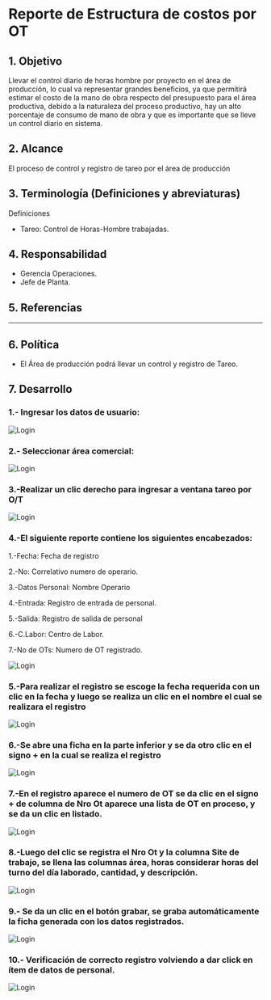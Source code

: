 # Reporte de Estructura de costos por OT

## 1. Objetivo
Llevar el control diario de horas hombre por proyecto en el área de producción, lo cual va representar grandes beneficios, ya que permitirá estimar el costo de la mano de obra respecto del presupuesto para el área productiva, debido a la naturaleza del proceso productivo, hay un alto porcentaje de consumo de mano de obra y que es importante que se lleve un control diario en sistema.

## 2. Alcance
El  proceso de control y registro de tareo por el área de producción

## 3. Terminología (Definiciones y abreviaturas)
Definiciones
- Tareo: Control de Horas-Hombre trabajadas.

## 4. Responsabilidad
- Gerencia Operaciones.
- Jefe de Planta.

## 5. Referencias
-   -------------------

## 6. Política
- El Área de producción podrá llevar un control y registro de Tareo.

## 7. Desarrollo
### 1.-	Ingresar los datos de usuario: 
![Login](https://github.com/ccjuantrujillo/galvasoft_reportes/blob/main/documentation/images/Imagen1.png)

### 2.-	Seleccionar área comercial:
![Login](https://github.com/ccjuantrujillo/galvasoft_reportes/blob/main/documentation/images/Imagen2.png)

### 3.-Realizar un clic derecho para ingresar a ventana tareo por O/T
![Login](https://github.com/ccjuantrujillo/galvasoft_reportes/blob/main/documentation/images/Imagen3.png)

### 4.-El siguiente reporte contiene los siguientes encabezados:
1.-Fecha: Fecha de registro

2.-No: Correlativo numero de operario.

3.-Datos Personal: Nombre Operario

4.-Entrada: Registro de entrada de personal.

5.-Salida: Registro de salida de personal

6.-C.Labor: Centro de Labor.

7.-No de OTs: Numero de OT registrado.
	  
![Login](https://github.com/ccjuantrujillo/galvasoft_reportes/blob/main/documentation/images/Imagen4.png)

### 5.-Para realizar el registro se escoge la fecha requerida con un clic en la fecha y luego se realiza un clic en el nombre el cual se realizara el registro
![Login](https://github.com/ccjuantrujillo/galvasoft_reportes/blob/main/documentation/images/Imagen5.png)

### 6.-Se abre una ficha en la parte inferior y se da otro clic en el signo + en la cual se realiza el registro
![Login](https://github.com/ccjuantrujillo/galvasoft_reportes/blob/main/documentation/images/Imagen6.png)

### 7.-En el registro aparece el numero de OT se da clic en el signo + de columna de Nro Ot aparece una lista de OT en proceso, y se da un clic en listado.
![Login](https://github.com/ccjuantrujillo/galvasoft_reportes/blob/main/documentation/images/Imagen6.png)

### 8.-Luego del clic se registra el Nro Ot y la columna Site de trabajo, se llena las columnas área, horas considerar horas del turno del día laborado, cantidad, y descripción.
![Login](https://github.com/ccjuantrujillo/galvasoft_reportes/blob/main/documentation/images/Imagen7.png)

### 9.- Se da un clic en el botón grabar, se graba automáticamente la ficha generada con los datos registrados.
![Login](https://github.com/ccjuantrujillo/galvasoft_reportes/blob/main/documentation/images/Imagen8.png)

### 10.- Verificación de correcto registro volviendo a dar click en ítem de datos de personal.
![Login](https://github.com/ccjuantrujillo/galvasoft_reportes/blob/main/documentation/images/Imagen9.png)

